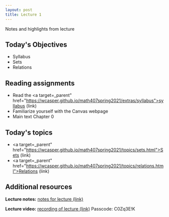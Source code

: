 ```yaml
---
layout: post
title: Lecture 1
---
```


Notes and highlights from lecture

## Today's Objectives

* Syllabus
* Sets
* Relations

## Reading assignments

* Read the <a target=_parent" href="https://wcasper.github.io/math407spring2021/extras/syllabus">syllabus (link)</a>
* Familiarize yourself with the Canvas webpage
* Main text Chapter 0

## Today's topics
* <a target=_parent" href="https://wcasper.github.io/math407spring2021/topics/sets.html">Sets (link)</a>
* <a target=_parent" href="https://wcasper.github.io/math407spring2021/topics/relations.html">Relations (link)</a>

## Additional resources
**Lecture notes:** <a target="_parent" href="https://wcasper.github.io/math407spring2021/extras/notes/2021-01-25-Note-10-28.pdf">notes for lecture (link)</a>

**Lecture video:** <a target="_parent" href="https://fullerton.zoom.us/rec/share/iKQrb9vpUq-e4YLh0L0Yk7nweZbmBjglNqpjP1OVV7HBcC2u5PztToyr7oq5-Rn_.FBjalF6jZG6wsY_N">recording of lecture (link)</a> Passcode: C0Zq3E!K


